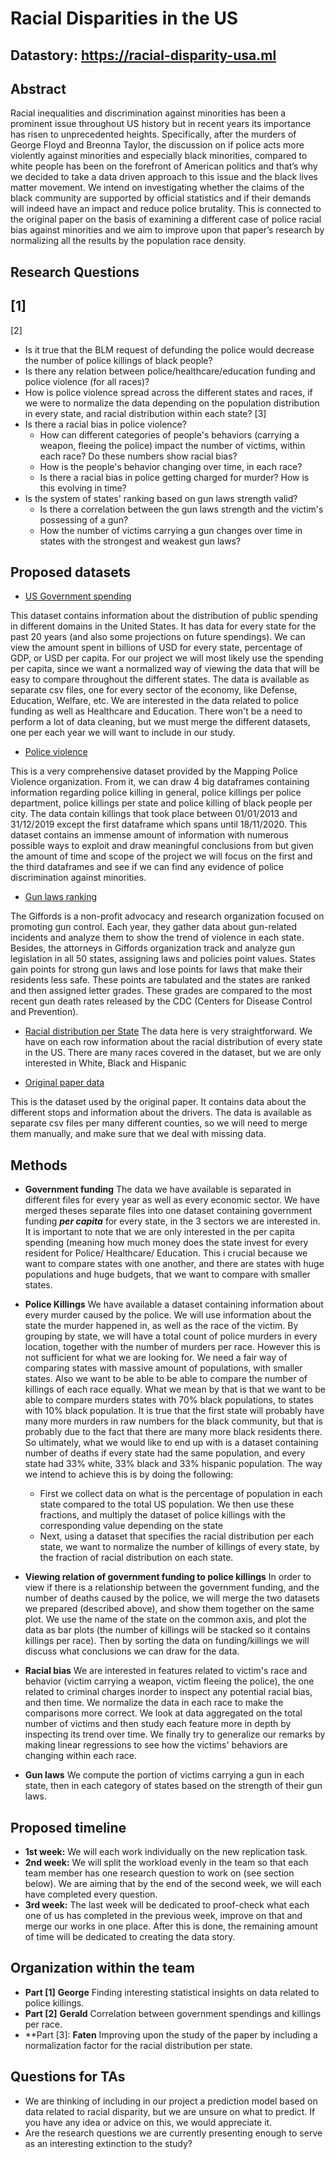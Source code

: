 
# Racial Disparities in the US

## Datastory: https://racial-disparity-usa.ml

## Abstract

Racial inequalities and discrimination against minorities has been a prominent issue throughout US history but in recent years its importance has risen to unprecedented heights. Specifically, after the murders of George Floyd and Breonna Taylor, the discussion on if police acts more violently against minorities and especially black minorities, compared to white people has been on the forefront of American politics and that’s why we decided to take a data driven approach to this issue and the black lives matter movement. We intend on investigating whether the claims of the black community are supported by official statistics and if their demands will indeed have an impact and reduce police brutality. This is connected to the original paper on the basis of examining a different case of police racial bias against minorities and we aim to improve upon that paper’s research by normalizing all the results by the population race density.

## Research Questions

[1]
- 

[2]
- Is it true that the BLM request of defunding the police would decrease the number of police killings of black people?
- Is there any relation between police/healthcare/education funding and police violence (for all races)?
- How is police violence spread across the different states and races, if we were to normalize the data depending on the population distribution in every state, and racial distribution within each state?
[3]
- Is there a racial bias in police violence?
    - How can different categories of people's behaviors (carrying a weapon, fleeing the police) impact the number of victims, within each race? Do these numbers show racial bias?
    - How is the people's behavior changing over time, in each race? 
    - Is there a racial bias in police getting charged for murder? How is this evolving in time?
- Is the system of states' ranking based on gun laws strength valid?
    - Is there a correlation between the gun laws strength and the victim's possessing of a gun?
    - How the number of victims carrying a gun changes over time in states with the strongest and weakest gun laws?



## Proposed datasets

- [US Government spending](https://www.usgovernmentspending.com/compare_state_spending_2020d50a)
 
This dataset contains information about the distribution of public spending in different domains in the United States. It has data for every state for the past 20 years (and also some projections on future spendings). We can view the amount spent in billions of USD for every state, percentage of GDP, or USD per capita. For our project we will most likely use the spending per capita, since we want a normalized way of viewing the data that will be easy to compare throughout the different states. The data is available as separate csv files, one for every sector of the economy, like Defense, Education, Welfare, etc. We are interested in the data related to police funding as well as Healthcare and Education. There won't be a need to perform a lot of data cleaning, but we must merge the different datasets, one per each year we will want to include in our study. 

- [Police violence](https://mappingpoliceviolence.org)

This is a very comprehensive dataset provided by the Mapping Police Violence organization. From it, we can draw 4 big dataframes containing information regarding police killing in general, police killings per police department, police killings per state and police killing of black people per city. The data contain killings that took place between 01/01/2013 and 31/12/2019 except the first dataframe which spans until 18/11/2020. This dataset contains an immense amount of information with numerous possible ways to exploit and draw meaningful conclusions from but given the amount of time and scope of the project we will focus on the first and the third dataframes and see if we can find any evidence of police discrimination against minorities.

- [Gun laws ranking](https://giffords.org/lawcenter/resources/scorecard/#rankings)

The Giffords is a non-profit advocacy and research organization focused on promoting gun control. Each year, they gather data about gun-related incidents and analyze them to show the trend of violence in each state. Besides, the attorneys in Giffords organization track and analyze gun legislation in all 50 states, assigning laws and policies point values. States gain points for strong gun laws and lose points for laws that make their residents less safe. These points are tabulated and the states are ranked and then assigned letter grades. These grades are compared to the most recent gun death rates released by the CDC (Centers for Disease Control and Prevention). 

- [Racial distribution per State](https://www.governing.com/gov-data/census/state-minority-population-data-estimates.html/)
The data here is very straightforward. We have on each row information about the racial distribution of every state in the US. There are many races covered in the dataset, but we are only interested in White, Black and Hispanic


- [Original paper data](https://openpolicing.stanford.edu/data/)

This is the dataset used by the original paper. It contains data about the different stops and information about the drivers. The data is available as separate csv files per many different counties, so we will need to merge them manually, and make sure that we deal with missing data.

## Methods

- **Government funding**
The data we have available is separated in different files for every year as well as every economic sector. We have merged theses separate files into one dataset containing government funding ***per capita***  for every state, in the 3 sectors we are interested in. It is important to note that we are only interested in the per capita spending (meaning how much money does the state invest for every resident for Police/ Healthcare/ Education. This i crucial because we want to compare states with one another, and there are states with huge populations and huge budgets, that we want to compare with smaller states.

- **Police Killings**
We have available a dataset containing information about every murder caused by the police. We will use information about the state the murder happened in, as well as the race of the victim. By grouping by state, we will have a total count of police murders in every location, together with the number of murders per race. 
However this is not sufficient for what we are looking for. We need a fair way of comparing states with massive amount of populations, with smaller states. Also we want to be able to be able to compare the number of killings of each race equally. What we mean by that is that we want to be able to compare murders states with 70% black populations, to states with 10% black population. It is true that the first state will probably have many more murders in raw numbers for the black community, but that is probably due to the fact that there are many more black residents there. 
So ultimately, what we would like to end up with is a dataset containing number of deaths if every state had the same population, and every state had 33% white, 33% black and 33% hispanic population. The way we intend to achieve this is by doing the following:

	- First we collect data on what is the percentage of population in each state compared to the total US population. We then use these fractions, and multiply the dataset of police killings with the corresponding value depending on the state
	- Next, using a dataset that specifies the racial distribution per each state, we want to normalize the number of killings of every state, by the fraction of racial distribution on each state. 
	
- **Viewing relation of government funding to police killings**
	In order to view if there is a relationship between the government funding, and the number of deaths caused by the police, we will merge the two datasets we prepared (described above), and show them together on the same plot. We use the name of the state on the common axis, and plot the data as bar plots (the number of killings will be stacked so it contains killings per race). Then by sorting  the data on funding/killings we will discuss what conclusions we can draw for the data. 


- **Racial bias**
We are interested in features related to victim's race and behavior (victim carrying a weapon, victim fleeing the police), the one related to criminal charges inorder to inspect any potential racial bias, and then time. 
We normalize the data in each race to make the comparisons more correct. We look at data aggregated on the total number of victims and then study each feature more in depth by inspecting its trend over time. We finally try to generalize our remarks by making linear regressions to see how the victims' behaviors are changing within each race.

- **Gun laws**
We compute the portion of victims carrying a gun in each state, then in each category of states based on the strength of their gun laws.

## Proposed timeline
- **1st week:** 
We will each work individually on the new replication task.
- **2nd week:**
We will split the workload evenly in the team so that each team member has one research question to work on (see section below). We are aiming that by the end of the second week, we will each have completed every question.
- **3rd week:**
The last week will be dedicated to proof-check what each one of us has completed in the previous week, improve on that and merge our works in one place. After this is done, the remaining amount of time will be dedicated to creating the data story. 


## Organization within the team

- **Part [1]** **George** Finding interesting statistical insights on data related to police killings.
- **Part [2]** **Gerald** Correlation between government spendings and killings per race.
- **Part [3]: **Faten** Improving upon the study of the paper by including a normalization factor for the racial distribution per state.

## Questions for TAs
- We are thinking of including in our project a prediction model based on data related to racial disparity, but we are unsure on what to predict. If you have any idea or advice on this, we would appreciate it. 
- Are the research questions we are currently presenting enough to serve as an interesting extinction to the study?




